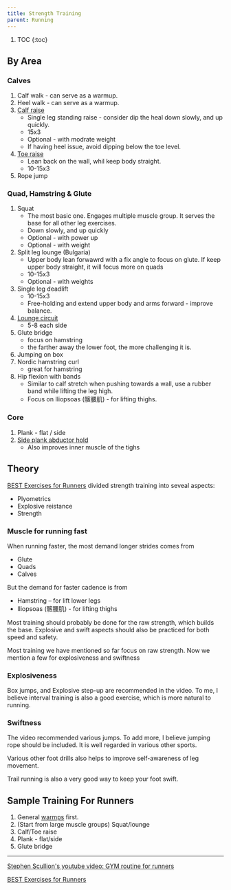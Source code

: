 ```yaml
---
title: Strength Training
parent: Running
---
```


1. TOC
{:toc}

## By Area

### Calves

1. Calf walk - can serve as a warmup.
1. Heel walk - can serve as a warmup.
1. [Calf raise](https://www.youtube.com/watch?v=c5Kv6-fnTj8)
    * Single leg standing raise - consider dip the heal down slowly, and up quickly.
    * 15x3
    * Optional - with modrate weight
    * If having heel issue, avoid dipping below the toe level.
1. [Toe raise](https://www.youtube.com/watch?v=VzIcGAgBiaM)
    * Lean back on the wall, whil keep body straight.
    * 10-15x3
1. Rope jump

### Quad, Hamstring & Glute

1. Squat
    * The most basic one. Engages multiple muscle group. It serves the base for all other leg exercises.
    * Down slowly, and up quickly
    * Optional - with  power up
    * Optional - with weight
1. Split leg lounge (Bulgaria)
    * Upper body lean forwawrd with a fix angle to focus on glute. If keep upper body straight, it will focus more on quads
    * 10-15x3
    * Optional - with weights
1. Single leg deadlift
    * 10-15x3
    * Free-holding and extend upper body and arms forward - improve balance.
1. [Lounge circuit](https://youtu.be/SnNlrFcXjVU?t=227)
    * 5-8 each side
1. Glute bridge
    * focus on hamstring
    * the farther away the lower foot, the more challenging it is.
1. Jumping on box
1. Nordic hamstring curl
    * great for hamstring
1. Hip flexion with bands
    * Similar to calf stretch when pushing towards a wall, use a rubber band while lifting the leg high.
    * Focus on Iliopsoas (髂腰肌) - for lifting thighs.

### Core

1. Plank - flat / side
1. [Side plank abductor hold](https://youtu.be/SnNlrFcXjVU?t=488)
    * Also improves inner muscle of the tighs

## Theory

[BEST Exercises for Runners](https://youtu.be/GcZJhNi2yOM?si=lOzsqXmWts7HvHCt) divided strength training into seveal aspects:

* Plyometrics
* Explosive reistance
* Strength

### Muscle for running fast

When running faster, the most demand longer strides comes from

* Glute
* Quads
* Calves

But the demand for faster cadence is from

* Hamstring – for lift lower legs
* Iliopsoas (髂腰肌) - for lifting thighs

Most training should probably be done for the raw strength, which builds the base. Explosive and swift aspects should also be practiced for both speed and safety.

Most training we have mentioned so far focus on raw strength. Now we mention a few for explosiveness and swiftness

### Explosiveness

Box jumps, and Explosive step-up are recommended in the video. To me, I believe interval training is also a good exercise, which is more natural to running.

### Swiftness

The video recommended various jumps. To add more, I believe jumping rope should be included. It is well regarded in various other sports.

Various other foot drills also helps to improve self-awareness of leg movement.

Trail running is also a very good way to keep your foot swift.

## Sample Training For Runners

1. General [warmps](warmup_cooldown.html) first.
1. (Start from large muscle groups) Squat/lounge
1. Calf/Toe raise
1. Plank - flat/side
1. Glute bridge

---

[Stephen Scullion's youtube video: GYM routine for runners](https://youtu.be/SnNlrFcXjVU?si=jZTqNn0CksOiQkXD)

[BEST Exercises for Runners](https://youtu.be/GcZJhNi2yOM?si=lOzsqXmWts7HvHCt)
